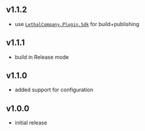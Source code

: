 ## v1.1.2
- use [`LethalCompany.Plugin.Sdk`](https://github.com/cryptoc1/lc-plugin-sdk) for build+publishing

## v1.1.1
- build in Release mode

## v1.1.0
- added support for configuration 

## v1.0.0
- initial release